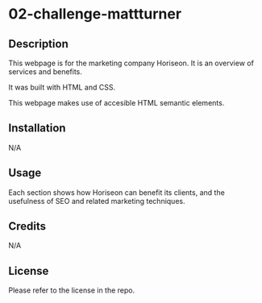 # 02-challenge-mattturner

## Description

This webpage is for the marketing company Horiseon. It is an overview of services and benefits.

It was built with HTML and CSS.

This webpage makes use of accesible HTML semantic elements.

## Installation

N/A

## Usage

Each section shows how Horiseon can benefit its clients, and the usefulness of SEO and related marketing techniques.

## Credits

N/A

## License

Please refer to the license in the repo.

